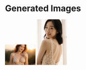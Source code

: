 # Generated Images



<img src="2025_09_13_01.webp" width="100"/> <img src="2025_09_13_02.webp" width="100"/>